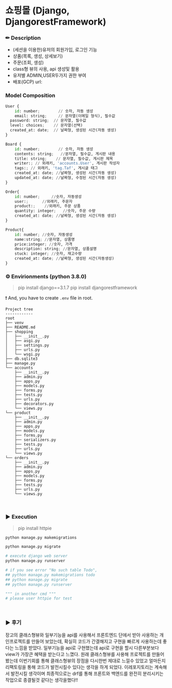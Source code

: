 # 쇼핑몰 (Django, DjangorestFramework)

### ✏ Description

- (세션을 이용한)유저의 회원가입, 로그인 기능
- 상품(목록, 생성, 상세보기)
- 주문(조회, 생성)
- class형 뷰의 사용, api 생성및 활용
- 유저별 ADMIN,USER두가지 권한 부여
- 배포(GCP) url: 

### Model Composition

```python
User {
	id: number;        // 숫자, 자동 생성
	email: string;     // 문자열(이메일 형식), 필수값
  password: string;  // 문자열, 필수값
  level: choices;    // 문자열(선택)
  created_at: date;  // 날짜형, 생성된 시간(자동 생성)
}

Board {
    id: number;        // 숫자, 자동 생성
    contents: string;   //문자열, 필수값, 게시판 내용
    title: string;    // 문자열, 필수값, 게시판 제목
    writer:; // 외래키, 'accounts.User', 게시판 작성자
    tags:; // 외래키, 'tag.Taf', 게시글 태그
    created_at: date; //날짜형, 생성된 시간(자동 생성)
    updated_at: date; //날짜형, 수정된 시간(자동 생성)
}

Order{
    id: number;     //숫자, 자동생성
    user:;      //외래키, 주문자
    product:;    //외래키, 주문 상품
    quantity: integer;   //숫자, 주문 수량
    created_at: date; //날짜형, 생성된 시간(자동 생성)
}

Product{
    id: number; //숫자, 자동생성
    name:string; //문자열, 상품명
    price:integer; //숫자, 가격
    description: string; //문자열, 상품설명
    stuck: integer; //숫자, 재고수량
    created_at: date; //날짜형, 생성된 시간(자동생성) 
}

```

### ⚙ Envirionments (python 3.8.0)

> pip install django==3.1.7
> pip install djangorestframework

❗ And, you have to create `.env` file in root.

```
Project tree
------------
root
├── venv
├── README.md
├── shopping
│   ├── __init__.py
│   ├── asgi.py
│   ├── settings.py
│   ├── urls.py
│   └── wsgi.py
├── db.sqlite3
├── manage.py
└── accounts
    ├── __init__.py
    ├── admin.py
    ├── apps.py
    ├── models.py
    ├── forms.py
    ├── tests.py
    ├── urls.py
    ├── decorators.py
    └── views.py
└── product
    ├── __init__.py
    ├── admin.py
    ├── apps.py
    ├── models.py
    ├── forms.py
    ├── serializers.py
    ├── tests.py
    ├── urls.py
    └── views.py
└── orders
    ├── __init__.py
    ├── admin.py
    ├── apps.py
    ├── models.py
    ├── forms.py
    ├── tests.py
    ├── urls.py
    └── views.py
```

<br>



### ▶ Execution

> pip install httpie

```python
python manage.py makemigrations

python manage.py migrate

# execute django web server
python manage.py runserver

# if you see error "No such table Todo",
## python manage.py makemigrations todo
## python manage.py migrate
## python manage.py runserver

""" in another cmd """
# please user httpie for test

```

<br>


### ▶ 후기
장고의 클래스형뷰와 일부기능을 api를 사용해서 프론트엔드 단에서
받아 사용하는 개인프로젝트를 만들어 보았는데, 확실히 코드가 간결해지고
구현을 빠르게 사용하는데 좋다는 느낌을 받았다. 일부기능을 api로 구현했는데
api로 구현을 할시 다른부분보다 view가 가장큰 혜택을 받는다고 느꼈다. 원래
클래스형뷰를 사용해 프로젝트를 만들어봤는데 이번기회를 통해 클래스형뷰의 
장점을 다시한번 제대로 느낄수 있었고 얼마든지 리팩토링을 통해 코드가 
발전시킬수 있다는 생각을 하게 되었다. 이레포지토리는 계속해서 발전시킬 생각이며
최종적으로는 drf를 통해 프론트와 백엔드를 완전히 분리시키는 작업으로 종결될것
같다는 생각을했다!!
